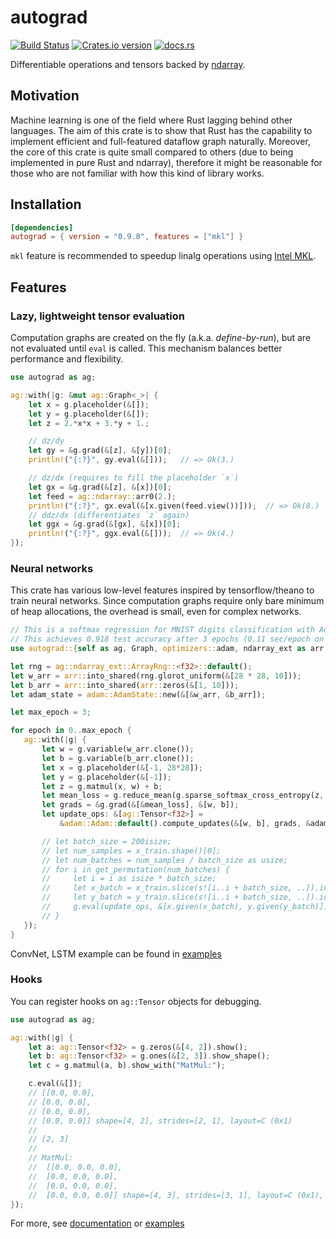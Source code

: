 # autograd

[![Build Status](https://travis-ci.org/raskr/rust-autograd.svg?branch=master)](https://travis-ci.org/raskr/rust-autograd)
[![Crates.io version](http://meritbadge.herokuapp.com/autograd)](https://crates.io/crates/autograd)
[![docs.rs](https://docs.rs/autograd/badge.svg)](https://docs.rs/autograd/)

Differentiable operations and tensors backed by [ndarray](https://github.com/rust-ndarray/ndarray).

## Motivation
Machine learning is one of the field where Rust lagging behind other languages.
The aim of this crate is to show that Rust has the capability to implement efficient and full-featured dataflow graph naturally.
Moreover, the core of this crate is quite small compared to others (due to being implemented in pure Rust and ndarray), 
therefore it might be reasonable for those who are not familiar with how this kind of library works.

## Installation
``` toml
[dependencies]
autograd = { version = "0.9.8", features = ["mkl"] }
```
`mkl` feature is recommended to speedup linalg operations using [Intel MKL](https://software.intel.com/en-us/mkl).

## Features
### Lazy, lightweight tensor evaluation
Computation graphs are created on the fly (a.k.a. *define-by-run*), but are not evaluated until `eval` is called.
This mechanism balances better performance and flexibility.
 ```rust
 use autograd as ag;

 ag::with(|g: &mut ag::Graph<_>| {
     let x = g.placeholder(&[]);
     let y = g.placeholder(&[]);
     let z = 2.*x*x + 3.*y + 1.;

     // dz/dy
     let gy = &g.grad(&[z], &[y])[0];
     println!("{:?}", gy.eval(&[]));   // => Ok(3.)

     // dz/dx (requires to fill the placeholder `x`)
     let gx = &g.grad(&[z], &[x])[0];
     let feed = ag::ndarray::arr0(2.);
     println!("{:?}", gx.eval(&[x.given(feed.view())]));  // => Ok(8.)
     // ddz/dx (differentiates `z` again)
     let ggx = &g.grad(&[gx], &[x])[0];
     println!("{:?}", ggx.eval(&[]));  // => Ok(4.)
 });
 ```

 ### Neural networks
 This crate has various low-level features inspired by tensorflow/theano to train neural networks.
 Since computation graphs require only bare minimum of heap allocations, the overhead is small, even for complex networks.
 ```rust
 // This is a softmax regression for MNIST digits classification with Adam.
 // This achieves 0.918 test accuracy after 3 epochs (0.11 sec/epoch on 2.7GHz Intel Core i5).
use autograd::{self as ag, Graph, optimizers::adam, ndarray_ext as arr, tensor::Variable};

let rng = ag::ndarray_ext::ArrayRng::<f32>::default();
let w_arr = arr::into_shared(rng.glorot_uniform(&[28 * 28, 10]));
let b_arr = arr::into_shared(arr::zeros(&[1, 10]));
let adam_state = adam::AdamState::new(&[&w_arr, &b_arr]);

let max_epoch = 3;

for epoch in 0..max_epoch {
    ag::with(|g| {
        let w = g.variable(w_arr.clone());
        let b = g.variable(b_arr.clone());
        let x = g.placeholder(&[-1, 28*28]);
        let y = g.placeholder(&[-1]);
        let z = g.matmul(x, w) + b;
        let mean_loss = g.reduce_mean(g.sparse_softmax_cross_entropy(z, &y), &[0], false);
        let grads = &g.grad(&[&mean_loss], &[w, b]);
        let update_ops: &[ag::Tensor<f32>] =
            &adam::Adam::default().compute_updates(&[w, b], grads, &adam_state, g);

        // let batch_size = 200isize;
        // let num_samples = x_train.shape()[0];
        // let num_batches = num_samples / batch_size as usize;
        // for i in get_permutation(num_batches) {
        //     let i = i as isize * batch_size;
        //     let x_batch = x_train.slice(s![i..i + batch_size, ..]).into_dyn();
        //     let y_batch = y_train.slice(s![i..i + batch_size, ..]).into_dyn();
        //     g.eval(update_ops, &[x.given(x_batch), y.given(y_batch)]);
        // }
    });
}
 ```

 ConvNet, LSTM example can be found in [examples](https://github.com/raskr/rust-autograd/tree/master/examples)

 ### Hooks
 You can register hooks on `ag::Tensor` objects for debugging.
 ```rust
 use autograd as ag;

 ag::with(|g| {
     let a: ag::Tensor<f32> = g.zeros(&[4, 2]).show();
     let b: ag::Tensor<f32> = g.ones(&[2, 3]).show_shape();
     let c = g.matmul(a, b).show_with("MatMul:");

     c.eval(&[]);
     // [[0.0, 0.0],
     // [0.0, 0.0],
     // [0.0, 0.0],
     // [0.0, 0.0]] shape=[4, 2], strides=[2, 1], layout=C (0x1)
     //
     // [2, 3]
     //
     // MatMul:
     //  [[0.0, 0.0, 0.0],
     //  [0.0, 0.0, 0.0],
     //  [0.0, 0.0, 0.0],
     //  [0.0, 0.0, 0.0]] shape=[4, 3], strides=[3, 1], layout=C (0x1), dynamic ndim=2
 });
 ```

For more, see [documentation](https://docs.rs/autograd/) or
[examples](https://github.com/raskr/rust-autograd/tree/master/examples)
